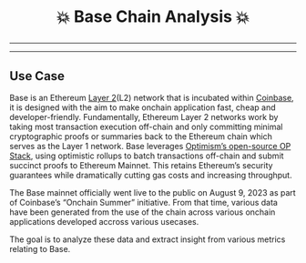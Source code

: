 # <p align="center" style="margin-top: 0px;"> :boom: Base Chain Analysis :boom:
---
---
## Use Case
Base is an Ethereum [Layer 2](https://x.com/TheRealIfiokLee/status/1532788242508128258)(L2) network that is incubated within [Coinbase](www.coinbase.com), it is designed with the aim to make onchain application fast, cheap and developer-friendly. Fundamentally, Ethereum Layer 2 networks work by taking most transaction execution off-chain and only committing minimal cryptographic proofs or summaries back to the Ethereum chain which serves as the Layer 1 network. Base leverages [Optimism’s open-source OP Stack](https://cointelegraph.com/learn/articles/what-is-base-coinbase-l2-network), using optimistic rollups to batch transactions off-chain and submit succinct proofs to Ethereum Mainnet. This retains Ethereum’s security guarantees while dramatically cutting gas costs and increasing throughput.

The Base mainnet officially went live to the public on August 9, 2023 as part of Coinbase’s “Onchain Summer” initiative. From that time, various data have been generated from the use of the chain across various onchain applications developed accross various usecases.

The goal is to analyze these data and extract insight from various metrics relating to Base.
